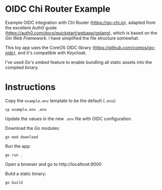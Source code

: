# OIDC Chi Router Example

Example OIDC integration with Chi Router (https://go-chi.io), adapted from the excellent Auth0 guide (https://auth0.com/docs/quickstart/webapp/golang), which is based on the _Gin Web Framework_. I have simplified the file structure somewhat.

This toy app uses the CoreOS OIDC library (https://github.com/coreos/go-oidc), and it's compatible with _Keycloak_.

I've used _Go_'s _embed_ feature to enable bundling all static assets into the compiled binary.

# Instructions

Copy the `example.env` template to be the default (`.env`):

```
cp example.env .env
```

Update the values in the new `.env` file with OIDC configuration.

Download the _Go_ modules:

```
go mod download
```

Run the app:

```
go run .
```

Open a browser and go to http://localhost:9000

Build a static binary:

```
go build
```
